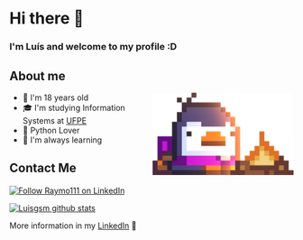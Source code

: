 # Hi there 👋

### I'm Luís and welcome to my profile :D

## About me

<img align="right" alt="Bred the penguin chillin' by the fire." width="250" src="Fire.gif" />

- 🙂 I'm 18 years old 
- 🎓 I'm studying Information Systems at <a href = "https://portal.cin.ufpe.br">UFPE<a>
- 🐍 Python Lover
- 🌱 I'm always learning 

## Contact Me

[<img src="https://raw.githubusercontent.com/Raymo111/Raymo111/master/socials/linkedin.png" height="40em" align="center" alt="Follow Raymo111 on LinkedIn" title="Follow Raymo111 on LinkedIn"/>](https://linkedin.com/in/Raymo111)

[![Luisgsm github stats](https://github-readme-stats.vercel.app/api?username=Luisgsm324&show_icons=true)](https://github.com/anuraghazra/github-readme-stats)

More information in my [LinkedIn](https://www.linkedin.com/in/dayyass/) 🚀

<!--
**Luisgsm324/Luisgsm324** is a ✨ _special_ ✨ repository because its `README.md` (this file) appears on your GitHub profile.

Here are some ideas to get you started:

- 🔭 I’m currently working on ...
- 🌱 I’m currently learning ...
- 👯 I’m looking to collaborate on ...
- 🤔 I’m looking for help with ...
- 💬 Ask me about ...
- 📫 How to reach me: ...
- 😄 Pronouns: ...
- ⚡ Fun fact: ...
-->
